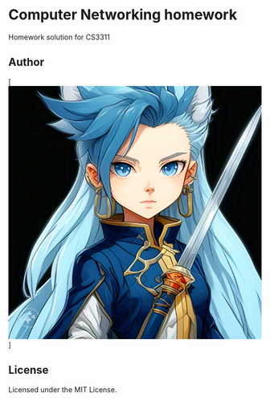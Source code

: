 # Computer Networking homework

Homework solution for CS3311

## Author

[![cover](./docs/assets/cover.jpeg)]

## License

Licensed under the MIT License.
